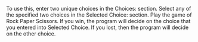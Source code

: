 To use this, enter two unique choices in the Choices: section. 
Select any of the specified two choices in the Selected Choice: section.
Play the game of Rock Paper Scissors.
If you win, the program will decide on the choice that you entered into Selected Choice.
If you lost, then the program will decide on the other choice.
